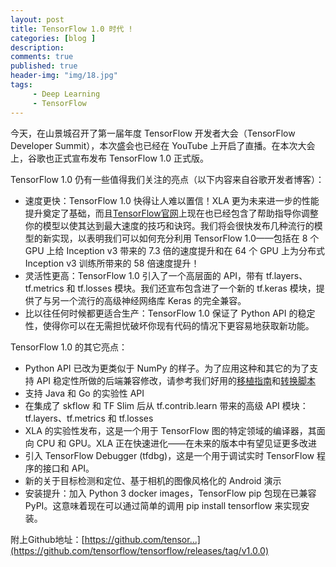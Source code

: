 ```yaml
---
layout: post
title: TensorFlow 1.0 时代 !
categories: [blog ]
description:
comments: true
published: true
header-img: "img/18.jpg"
tags:
     - Deep Learning
     - TensorFlow
---
```




今天，在山景城召开了第一届年度 TensorFlow 开发者大会（TensorFlow Developer Summit），本次盛会也已经在 YouTube 上开启了直播。在本次大会上，谷歌也正式宣布发布 TensorFlow 1.0 正式版。



TensorFlow 1.0 仍有一些值得我们关注的亮点（以下内容来自谷歌开发者博客）：

- 速度更快：TensorFlow 1.0 快得让人难以置信！XLA 更为未来进一步的性能提升奠定了基础，而且[TensorFlow官网](http://tensorflow.org)上现在也已经包含了帮助指导你调整你的模型以使其达到最大速度的技巧和诀窍。我们将会很快发布几种流行的模型的新实现，以表明我们可以如何充分利用 TensorFlow 1.0——包括在 8 个 GPU 上给 Inception v3 带来的 7.3 倍的速度提升和在 64 个 GPU 上为分布式 Inception v3 训练所带来的 58 倍速度提升！
- 灵活性更高：TensorFlow 1.0 引入了一个高层面的 API，带有 tf.layers、tf.metrics 和 tf.losses 模块。我们还宣布包含进了一个新的 tf.keras 模块，提供了与另一个流行的高级神经网络库 Keras 的完全兼容。
- 比以往任何时候都更适合生产：TensorFlow 1.0 保证了 Python API 的稳定性，使得你可以在无需担忧破坏你现有代码的情况下更容易地获取新功能。



TensorFlow 1.0 的其它亮点：

- Python API 已改为更类似于 NumPy 的样子。为了应用这种和其它的为了支持 API 稳定性所做的后端兼容修改，请参考我们好用的[移植指南](https://tensorflow.org/install/migration)和[转换脚本](https://github.com/tensorflow/tensorflow/tree/r1.0/tensorflow/tools/compatibility)
- 支持 Java 和 Go 的实验性 API
- 在集成了 skflow 和 TF Slim 后从 tf.contrib.learn 带来的高级 API 模块：tf.layers、tf.metrics 和 tf.losses
- XLA 的实验性发布，这是一个用于 TensorFlow 图的特定领域的编译器，其面向 CPU 和 GPU。XLA 正在快速进化——在未来的版本中有望见证更多改进
- 引入 TensorFlow Debugger (tfdbg)，这是一个用于调试实时 TensorFlow 程序的接口和 API。
- 新的关于目标检测和定位、基于相机的图像风格化的 Android 演示
- 安装提升：加入 Python 3 docker images，TensorFlow pip 包现在已兼容 PyPI。这意味着现在可以通过简单的调用 pip install tensorflow 来实现安装。



附上Github地址：[https://github.com/tensor...](https://github.com/tensorflow/tensorflow/releases/tag/v1.0.0)



<style>

.aspect-ratio {
  position: relative;
  width: 100%;
  height: 0;
  padding-bottom: 56%;
}

.aspect-ratio iframe {
  position: absolute;
  width: 100%;
  height: 100%;
  left: 0;
  top: 0;
}
</style>
